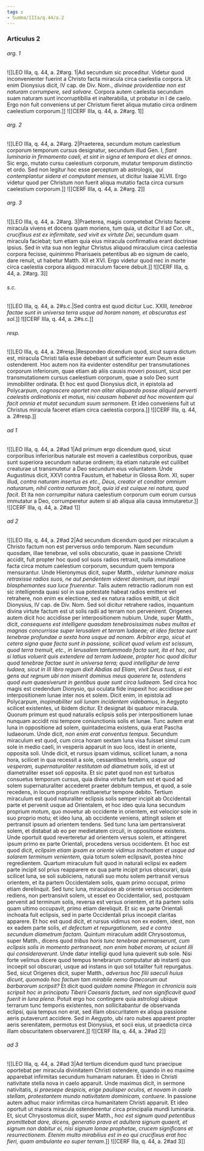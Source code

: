 ```yaml
---
tags : 
- Summa/IIIa/q.44/a.2
---
```


### Articulus 2

###### arg. 1
![[LEO IIIa, q. 44, a. 2#arg. 1|Ad secundum sic proceditur. Videtur quod inconvenienter fuerint a Christo facta miracula circa caelestia corpora. Ut enim Dionysius dicit, IV cap. de Div. Nom., *divinae providentiae non est naturam corrumpere, sed salvare*. Corpora autem caelestia secundum suam naturam sunt incorruptibilia et inalterabilia, ut probatur in I de caelo. Ergo non fuit conveniens ut per Christum fieret aliqua mutatio circa ordinem caelestium corporum.]]
![[CERF IIIa, q. 44, a. 2#arg. 1]]

###### arg. 2
![[LEO IIIa, q. 44, a. 2#arg. 2|Praeterea, secundum motum caelestium corporum temporum cursus designatur, secundum illud Gen. I, *fiant luminaria in firmamento caeli, et sint in signa et tempora et dies et annos*. Sic ergo, mutato cursu caelestium corporum, mutatur temporum distinctio et ordo. Sed non legitur hoc esse perceptum ab astrologis, *qui contemplantur sidera et computant menses*, ut dicitur Isaiae XLVII. Ergo videtur quod per Christum non fuerit aliqua mutatio facta circa cursum caelestium corporum.]]
![[CERF IIIa, q. 44, a. 2#arg. 2]]

###### arg. 3
![[LEO IIIa, q. 44, a. 2#arg. 3|Praeterea, magis competebat Christo facere miracula vivens et docens quam moriens, tum quia, ut dicitur II ad Cor. ult., *crucifixus est ex infirmitate, sed vivit ex virtute Dei*, secundum quam miracula faciebat; tum etiam quia eius miracula confirmativa erant doctrinae ipsius. Sed in vita sua non legitur Christus aliquod miraculum circa caelestia corpora fecisse, quinimmo Pharisaeis petentibus ab eo signum de caelo, dare renuit, ut habetur Matth. XII et XVI. Ergo videtur quod nec in morte circa caelestia corpora aliquod miraculum facere debuit.]]
![[CERF IIIa, q. 44, a. 2#arg. 3]]

###### s.c.
![[LEO IIIa, q. 44, a. 2#s.c.|Sed contra est quod dicitur Luc. XXIII, *tenebrae factae sunt in universa terra usque ad horam nonam, et obscuratus est sol*.]]
![[CERF IIIa, q. 44, a. 2#s.c.]]

###### resp.
![[LEO IIIa, q. 44, a. 2#resp.|Respondeo dicendum quod, sicut supra dictum est, miracula Christi talia esse debebant ut sufficienter eum Deum esse ostenderent. Hoc autem non ita evidenter ostenditur per transmutationes corporum inferiorum, quae etiam ab aliis causis moveri possunt, sicut per transmutationem cursus caelestium corporum, quae a solo Deo sunt immobiliter ordinata. Et hoc est quod Dionysius dicit, in epistola ad Polycarpum, *cognoscere oportet non aliter aliquando posse aliquid perverti caelestis ordinationis et motus, nisi causam haberet ad hoc moventem qui facit omnia et mutat secundum suum sermonem*. Et ideo conveniens fuit ut Christus miracula faceret etiam circa caelestia corpora.]]
![[CERF IIIa, q. 44, a. 2#resp.]]

###### ad 1
![[LEO IIIa, q. 44, a. 2#ad 1|Ad primum ergo dicendum quod, sicut corporibus inferioribus naturale est moveri a caelestibus corporibus, quae sunt superiora secundum naturae ordinem; ita etiam naturale est cuilibet creaturae ut transmutetur a Deo secundum eius voluntatem. Unde Augustinus dicit, XXVI contra Faustum, et habetur in Glossa Rom. XI, super illud, *contra naturam insertus es etc., Deus, creator et conditor omnium naturarum, nihil contra naturam facit, quia id est cuique rei natura, quod facit*. Et ita non corrumpitur natura caelestium corporum cum eorum cursus immutatur a Deo, corrumperetur autem si ab aliqua alia causa immutaretur.]]
![[CERF IIIa, q. 44, a. 2#ad 1]]

###### ad 2
![[LEO IIIa, q. 44, a. 2#ad 2|Ad secundum dicendum quod per miraculum a Christo factum non est perversus ordo temporum. Nam secundum quosdam, illae tenebrae, vel solis obscuratio, quae in passione Christi accidit, fuit propter hoc quod sol suos radios retraxit, nulla immutatione facta circa motum caelestium corporum, secundum quem tempora mensurantur. Unde Hieronymus dicit, super Matth., *videtur luminare maius retraxisse radios suos, ne aut pendentem videret dominum, aut impii blasphemantes sua luce fruerentur*. Talis autem retractio radiorum non est sic intelligenda quasi sol in sua potestate habeat radios emittere vel retrahere, non enim ex electione, sed ex natura radios emittit, ut dicit Dionysius, IV cap. de Div. Nom. Sed sol dicitur retrahere radios, inquantum divina virtute factum est ut solis radii ad terram non pervenirent. Origenes autem dicit hoc accidisse per interpositionem nubium. Unde, super Matth., dicit, *consequens est intelligere quasdam tenebrosissimas nubes multas et magnas concurrisse super Ierusalem et terram Iudaeae; et ideo factae sunt tenebrae profundae a sexta hora usque ad nonam. Arbitror ergo, sicut et cetera signa quae facta sunt in passione, scilicet quod velum est scissum, quod terra tremuit, etc., in Ierusalem tantummodo facta sunt, ita et hoc, aut si latius voluerit quis extendere ad terram Iudaeae, propter hoc quod dicitur quod tenebrae factae sunt in universa terra; quod intelligitur de terra Iudaea, sicut in III libro regum dixit Abdias ad Eliam, vivit Deus tuus, si est gens aut regnum ubi non miserit dominus meus quaerere te, ostendens quod eum quaesiverunt in gentibus quae sunt circa Iudaeam*. Sed circa hoc magis est credendum Dionysio, qui oculata fide inspexit hoc accidisse per interpositionem lunae inter nos et solem. Dicit enim, in epistola ad Polycarpum, *inopinabiliter soli lunam incidentem videbamus*, in Aegypto scilicet existentes, ut ibidem dicitur. Et designat ibi quatuor miracula. Quorum primum est quod naturalis eclipsis solis per interpositionem lunae nunquam accidit nisi tempore coniunctionis solis et lunae. Tunc autem erat luna in oppositione ad solem, quintadecima existens, quia erat Pascha Iudaeorum. Unde dicit, *non enim erat conventus tempus*. Secundum miraculum est quod, cum circa horam sextam luna visa fuisset simul cum sole in medio caeli, in vesperis apparuit in suo loco, idest in oriente, opposita soli. Unde dicit, et rursus ipsam vidimus, scilicet lunam, a nona hora, scilicet in qua recessit a sole, cessantibus tenebris, *usque ad vesperam, supernaturaliter restitutam ad diametrum solis*, id est ut diametraliter esset soli opposita. Et sic patet quod non est turbatus consuetus temporum cursus, quia divina virtute factum est et quod ad solem supernaturaliter accederet praeter debitum tempus, et quod, a sole recedens, in locum proprium restitueretur tempore debito. Tertium miraculum est quod naturaliter eclipsis solis semper incipit ab Occidentali parte et pervenit usque ad Orientalem, et hoc ideo quia luna secundum proprium motum, quo movetur ab occidente in orientem, est velocior sole in suo proprio motu; et ideo luna, ab occidente veniens, attingit solem et pertransit ipsum ad orientem tendens. Sed tunc luna iam pertransiverat solem, et distabat ab eo per medietatem circuli, in oppositione existens. Unde oportuit quod reverteretur ad orientem versus solem, et attingeret ipsum primo ex parte Orientali, procedens versus occidentem. Et hoc est quod dicit, *eclipsim etiam ipsam ex oriente vidimus inchoatam et usque ad solarem terminum venientem*, quia totum solem eclipsavit, postea hinc regredientem. Quartum miraculum fuit quod in naturali eclipsi ex eadem parte incipit sol prius reapparere ex qua parte incipit prius obscurari, quia scilicet luna, se soli subiiciens, naturali suo motu solem pertransit versus orientem, et ita partem Occidentalem solis, quam primo occupat, primo etiam derelinquit. Sed tunc luna, miraculose ab oriente versus occidentem rediens, non pertransivit solem, ut esset eo Occidentalior, sed, postquam pervenit ad terminum solis, reversa est versus orientem, et ita partem solis quam ultimo occupavit, primo etiam dereliquit. Et sic ex parte Orientali inchoata fuit eclipsis, sed in parte Occidentali prius incoepit claritas apparere. Et hoc est quod dicit, et rursus vidimus non ex eodem, idest, non ex eadem parte solis, *et defectum et repurgationem, sed e contra secundum diametrum factam*. Quintum miraculum addit Chrysostomus, super Matth., dicens quod *tribus horis tunc tenebrae permanserunt, cum eclipsis solis in momento pertranseat, non enim habet moram, ut sciunt illi qui consideraverunt*. Unde datur intelligi quod luna quieverit sub sole. Nisi forte velimus dicere quod tempus tenebrarum computatur ab instanti quo incoepit sol obscurari, usque ad instans in quo sol totaliter fuit repurgatus. Sed, sicut Origenes dicit, super Matth., *adversus hoc filii saeculi huius dicunt, quomodo hoc factum tam mirabile nemo Graecorum aut barbarorum scripsit?* Et dicit quod *quidam nomine Phlegon in chronicis suis scripsit hoc in principatu Tiberii Caesaris factum, sed non significavit quod fuerit in luna plena*. Potuit ergo hoc contingere quia astrologi ubique terrarum tunc temporis existentes, non sollicitabantur de observanda eclipsi, quia tempus non erat, sed illam obscuritatem ex aliqua passione aeris putaverunt accidere. Sed in Aegypto, ubi raro nubes apparent propter aeris serenitatem, permotus est Dionysius, et socii eius, ut praedicta circa illam obscuritatem observarent.]]
![[CERF IIIa, q. 44, a. 2#ad 2]]

###### ad 3
![[LEO IIIa, q. 44, a. 2#ad 3|Ad tertium dicendum quod tunc praecipue oportebat per miracula divinitatem Christi ostendere, quando in eo maxime apparebat infirmitas secundum humanam naturam. Et ideo in Christi nativitate stella nova in caelo apparuit. Unde maximus dicit, in sermone nativitatis, *si praesepe despicis, erige paulisper oculos, et novam in caelo stellam, protestantem mundo nativitatem dominicam, contuere*. In passione autem adhuc maior infirmitas circa humanitatem Christi apparuit. Et ideo oportuit ut maiora miracula ostenderentur circa principalia mundi luminaria. Et, sicut Chrysostomus dicit, super Matth., *hoc est signum quod petentibus promittebat dare, dicens, generatio prava et adultera signum quaerit, et signum non dabitur ei, nisi signum Ionae prophetae, crucem significans et resurrectionem. Etenim multo mirabilius est in eo qui crucifixus erat hoc fieri, quam ambulante eo super terram*.]]
![[CERF IIIa, q. 44, a. 2#ad 3]]

